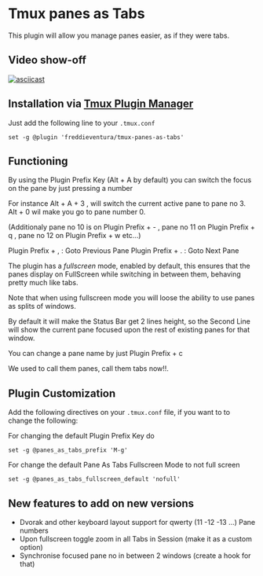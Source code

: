 # Tmux panes as Tabs

This plugin will allow you manage panes easier, as if they were tabs.

## Video show-off

[![asciicast](https://asciinema.org/a/HKDSRpKhsapUoJLjUGajC7Mt4.svg)](https://asciinema.org/a/HKDSRpKhsapUoJLjUGajC7Mt4)

## Installation via [Tmux Plugin Manager](https://github.com/tmux-plugins/tpm)

Just add the following line to your `.tmux.conf`
```
set -g @plugin 'freddieventura/tmux-panes-as-tabs'
```

## Functioning

By using the Plugin Prefix Key (Alt + A by default) you can switch the focus on the pane by just pressing a number

For instance Alt + A + 3 , will switch the current active pane to pane no 3. Alt + 0 wil make you go to pane number 0.

(Additionaly pane no 10 is on Plugin Prefix + - , pane no 11 on Plugin Prefix + q , pane no 12 on Plugin Prefix + w etc...)

Plugin Prefix + ,       : Goto Previous Pane
Plugin Prefix + .       : Goto Next Pane

The plugin has a *fullscreen* mode, enabled by default, this ensures that the panes display on FullScreen while switching in between them, behaving pretty much like tabs.

Note that when using fullscreen mode you will loose the ability to use panes as splits of windows.

By default it will make the Status Bar get 2 lines height, so the Second Line will show the current pane focused upon the rest of existing panes for that window.

You can change a pane name by just Plugin Prefix + c


We used to call them panes, call them tabs now!!.


## Plugin Customization

Add the following directives on your `.tmux.conf` file, if you want to to change the following:

For changing the default Plugin Prefix Key do

```
set -g @panes_as_tabs_prefix 'M-g'
```

For change the default Pane As Tabs Fullscreen Mode to not full screen

```
set -g @panes_as_tabs_fullscreen_default 'nofull'
```


## New features to add on new versions

- Dvorak and other keyboard layout support for qwerty (11 -12 -13 ...) Pane numbers
- Upon fullscreen toggle zoom in all Tabs in Session (make it as a custom option)
- Synchronise focused pane no in between 2 windows (create a hook for that)

